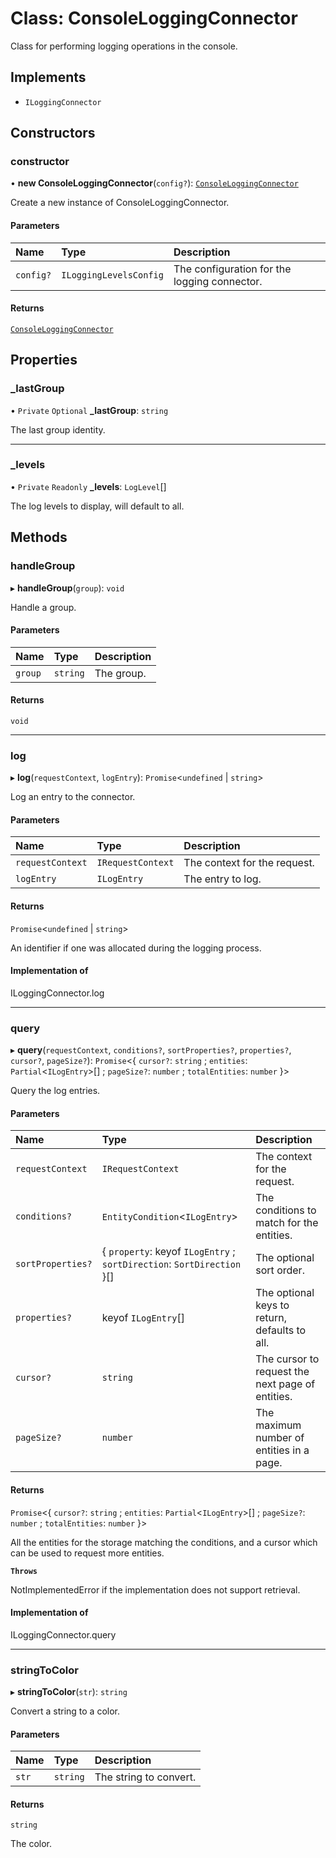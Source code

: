 # Class: ConsoleLoggingConnector

Class for performing logging operations in the console.

## Implements

- `ILoggingConnector`

## Constructors

### constructor

• **new ConsoleLoggingConnector**(`config?`): [`ConsoleLoggingConnector`](ConsoleLoggingConnector.md)

Create a new instance of ConsoleLoggingConnector.

#### Parameters

| Name | Type | Description |
| :------ | :------ | :------ |
| `config?` | `ILoggingLevelsConfig` | The configuration for the logging connector. |

#### Returns

[`ConsoleLoggingConnector`](ConsoleLoggingConnector.md)

## Properties

### \_lastGroup

• `Private` `Optional` **\_lastGroup**: `string`

The last group identity.

___

### \_levels

• `Private` `Readonly` **\_levels**: `LogLevel`[]

The log levels to display, will default to all.

## Methods

### handleGroup

▸ **handleGroup**(`group`): `void`

Handle a group.

#### Parameters

| Name | Type | Description |
| :------ | :------ | :------ |
| `group` | `string` | The group. |

#### Returns

`void`

___

### log

▸ **log**(`requestContext`, `logEntry`): `Promise`\<`undefined` \| `string`\>

Log an entry to the connector.

#### Parameters

| Name | Type | Description |
| :------ | :------ | :------ |
| `requestContext` | `IRequestContext` | The context for the request. |
| `logEntry` | `ILogEntry` | The entry to log. |

#### Returns

`Promise`\<`undefined` \| `string`\>

An identifier if one was allocated during the logging process.

#### Implementation of

ILoggingConnector.log

___

### query

▸ **query**(`requestContext`, `conditions?`, `sortProperties?`, `properties?`, `cursor?`, `pageSize?`): `Promise`\<\{ `cursor?`: `string` ; `entities`: `Partial`\<`ILogEntry`\>[] ; `pageSize?`: `number` ; `totalEntities`: `number`  }\>

Query the log entries.

#### Parameters

| Name | Type | Description |
| :------ | :------ | :------ |
| `requestContext` | `IRequestContext` | The context for the request. |
| `conditions?` | `EntityCondition`\<`ILogEntry`\> | The conditions to match for the entities. |
| `sortProperties?` | \{ `property`: keyof `ILogEntry` ; `sortDirection`: `SortDirection`  }[] | The optional sort order. |
| `properties?` | keyof `ILogEntry`[] | The optional keys to return, defaults to all. |
| `cursor?` | `string` | The cursor to request the next page of entities. |
| `pageSize?` | `number` | The maximum number of entities in a page. |

#### Returns

`Promise`\<\{ `cursor?`: `string` ; `entities`: `Partial`\<`ILogEntry`\>[] ; `pageSize?`: `number` ; `totalEntities`: `number`  }\>

All the entities for the storage matching the conditions,
and a cursor which can be used to request more entities.

**`Throws`**

NotImplementedError if the implementation does not support retrieval.

#### Implementation of

ILoggingConnector.query

___

### stringToColor

▸ **stringToColor**(`str`): `string`

Convert a string to a color.

#### Parameters

| Name | Type | Description |
| :------ | :------ | :------ |
| `str` | `string` | The string to convert. |

#### Returns

`string`

The color.
